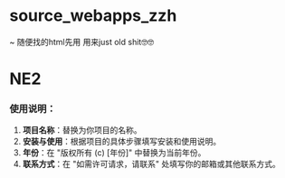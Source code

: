 # source_webapps_zzh
~ 随便找的html先用 用来just old shit🤓🤓

# NE2
### 使用说明：
1. **项目名称**：替换为你项目的名称。
2. **安装与使用**：根据项目的具体步骤填写安装和使用说明。
3. **年份**：在 "版权所有 (c) [年份]" 中替换为当前年份。
4. **联系方式**：在 "如需许可请求，请联系" 处填写你的邮箱或其他联系方式。

